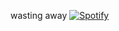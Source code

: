 wasting away 
[![Spotify](https://spotify-readme.sp-xd.vercel.app/api/spotify)](https://open.spotify.com/user/tejomukesh) <br>
